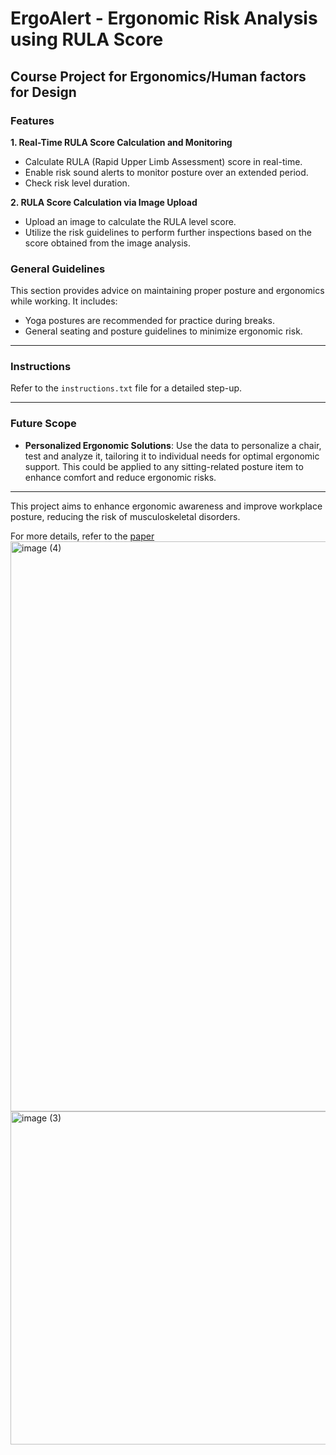 # ErgoAlert - Ergonomic Risk Analysis using RULA Score

## Course Project for Ergonomics/Human factors for Design

### Features

**1. Real-Time RULA Score Calculation and Monitoring**
- Calculate RULA (Rapid Upper Limb Assessment) score in real-time.
- Enable risk sound alerts to monitor posture over an extended period.
- Check risk level duration.

**2. RULA Score Calculation via Image Upload**
- Upload an image to calculate the RULA level score.
- Utilize the risk guidelines to perform further inspections based on the score obtained from the image analysis.

### General Guidelines

This section provides advice on maintaining proper posture and ergonomics while working. It includes:
- Yoga postures are recommended for practice during breaks.
- General seating and posture guidelines to minimize ergonomic risk.

---

### Instructions

Refer to the `instructions.txt` file for a detailed step-up.

---
### Future Scope

- **Personalized Ergonomic Solutions**: Use the data to personalize a chair, test and analyze it, tailoring it to individual needs for optimal ergonomic support. This could be applied to any sitting-related posture item to enhance comfort and reduce ergonomic risks.

---

This project aims to enhance ergonomic awareness and improve workplace posture, reducing the risk of musculoskeletal disorders.

For more details, refer to the [paper](G13_EFD_Project_Paper.pdf)
<img width="912" alt="image (4)" src="https://github.com/Annu117/Ergonomic_Risk/assets/108427028/1f9ac04d-2bf6-4084-87b5-b67d4019ef97">
<img width="533" alt="image (3)" src="https://github.com/Annu117/Ergonomic_Risk/assets/108427028/0f804be0-f439-4d6c-bf7d-69672c35d5a0">
